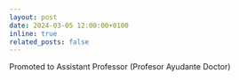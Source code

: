 ```yaml
---
layout: post
date: 2024-03-05 12:00:00+0100
inline: true
related_posts: false
---
```


Promoted to Assistant Professor (Profesor Ayudante Doctor)
